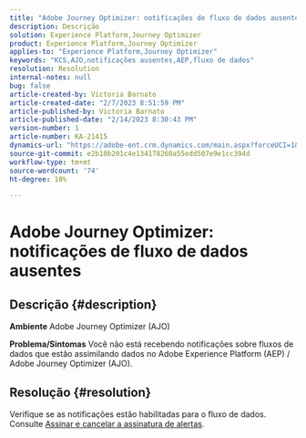 ```yaml
---
title: "Adobe Journey Optimizer: notificações de fluxo de dados ausentes"
description: Descrição
solution: Experience Platform,Journey Optimizer
product: Experience Platform,Journey Optimizer
applies-to: "Experience Platform,Journey Optimizer"
keywords: "KCS,AJO,notificações ausentes,AEP,fluxo de dados"
resolution: Resolution
internal-notes: null
bug: false
article-created-by: Victoria Barnato
article-created-date: "2/7/2023 8:51:59 PM"
article-published-by: Victoria Barnato
article-published-date: "2/14/2023 8:30:43 PM"
version-number: 1
article-number: KA-21415
dynamics-url: "https://adobe-ent.crm.dynamics.com/main.aspx?forceUCI=1&pagetype=entityrecord&etn=knowledgearticle&id=3475a73e-29a7-ed11-aad1-6045bd0065f9"
source-git-commit: e2b10b201c4e134178260a55edd507e9e1cc394d
workflow-type: tm+mt
source-wordcount: '74'
ht-degree: 10%

---
```


# Adobe Journey Optimizer: notificações de fluxo de dados ausentes

## Descrição {#description}

<b>Ambiente</b>
Adobe Journey Optimizer (AJO)


<b>Problema/Sintomas</b>
Você não está recebendo notificações sobre fluxos de dados que estão assimilando dados no Adobe Experience Platform (AEP) / Adobe Journey Optimizer (AJO).


## Resolução {#resolution}


Verifique se as notificações estão habilitadas para o fluxo de dados. Consulte [Assinar e cancelar a assinatura de alertas](https://experienceleague.adobe.com/docs/experience-platform/sources/ui-tutorials/alerts.html?lang=en#subscribe-and-unsubscribe-to-alerts).


